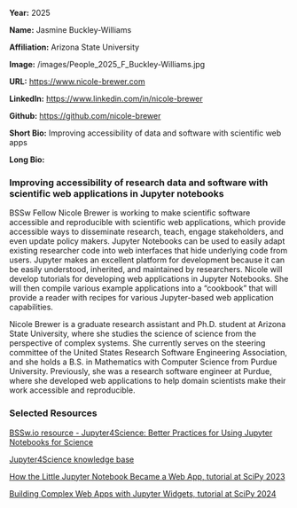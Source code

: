 **Year:** 2025

**Name:** Jasmine Buckley-Williams

**Affiliation:** Arizona State University

**Image:** /images/People_2025_F_Buckley-Williams.jpg

**URL:** https://www.nicole-brewer.com

**LinkedIn:** https://www.linkedin.com/in/nicole-brewer

**Github:** https://github.com/nicole-brewer

**Short Bio:** Improving accessibility of data and software with scientific web apps

**Long Bio:**

### Improving accessibility of research data and software with scientific web applications in Jupyter notebooks

BSSw Fellow Nicole Brewer is working to make scientific software accessible and reproducible with scientific web applications, which provide accessible ways to disseminate research, teach, engage stakeholders, and even update policy makers. Jupyter Notebooks can be used to easily adapt existing researcher code into web interfaces that hide underlying code from users. Jupyter makes an excellent platform for development because it can be easily understood, inherited, and maintained by researchers. Nicole will develop tutorials for developing web applications in Jupyter Notebooks. She will then compile various example applications into a “cookbook” that will provide a reader with recipes for various Jupyter-based web application capabilities.

Nicole Brewer is a graduate research assistant and Ph.D. student at Arizona State University, where she studies the science of science from the perspective of complex systems. She currently serves on the steering committee of the United States Research Software Engineering Association, and she holds a B.S. in Mathematics with Computer Science from Purdue University. Previously, she was a research software engineer at Purdue, where she developed web applications to help domain scientists make their work accessible and reproducible.

### Selected Resources

<a href="https://bssw.io/items/jupyter4science-better-practices-for-using-jupyter-notebooks-for-science" class="link-row">BSSw.io resource - Jupyter4Science: Better Practices for Using Jupyter Notebooks for Science</a>

<a href="https://jupyter4.science" class="link-row">Jupyter4Science knowledge base</a>

<a href="https://cfp.scipy.org/2023/talk/NFWZXD/" class="link-row">How the Little Jupyter Notebook Became a Web App, tutorial at SciPy 2023</a>

<a href="https://cfp.scipy.org/2024/talk/KAESWL/" class="link-row">Building Complex Web Apps with Jupyter Widgets, tutorial at SciPy 2024</a>
